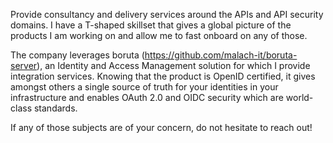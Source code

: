 Provide consultancy and delivery services around the APIs and API security domains. I have a T-shaped skillset that gives a global picture of the products I am working on and allow me to fast onboard on any of those.

The company leverages boruta (https://github.com/malach-it/boruta-server), an Identity and Access Management solution for which I provide integration services. Knowing that the product is OpenID certified, it gives amongst others a single source of truth for your identities in your infrastructure and enables OAuth 2.0 and OIDC security which are world-class standards.

If any of those subjects are of your concern, do not hesitate to reach out!
